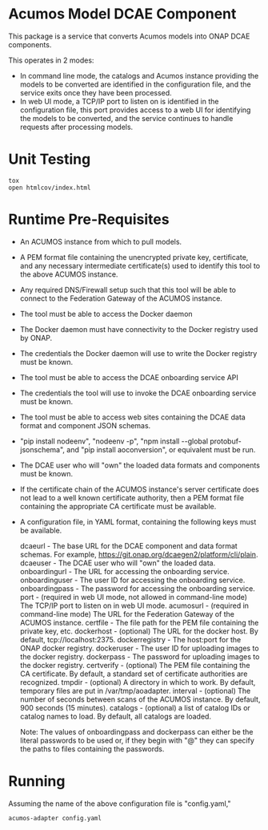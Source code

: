 # Acumos Model DCAE Component

This package is a service that converts Acumos models into ONAP DCAE components.

This operates in 2 modes:

- In command line mode, the catalogs and Acumos instance providing the models
  to be converted are identified in the configuration file, and the service
  exits once they have been processed.
- In web UI mode, a TCP/IP port to listen on is identified in the
  configuration file, this port provides access to a web UI for identifying
  the models to be converted, and the service continues to handle requests
  after processing models.

# Unit Testing

    tox
    open htmlcov/index.html

# Runtime Pre-Requisites

- An ACUMOS instance from which to pull models.
- A PEM format file containing the unencrypted private key, certificate, and
  any necessary intermediate certificate(s) used to identify this tool to
  the above ACUMOS instance.
- Any required DNS/Firewall setup such that this tool will be able to connect
  to the Federation Gateway of the ACUMOS instance.
- The tool must be able to access the Docker daemon
- The Docker daemon must have connectivity to the Docker registry used by ONAP.
- The credentials the Docker daemon will use to write the Docker registry must
  be known.
- The tool must be able to access the DCAE onboarding service API
- The credentials the tool will use to invoke the DCAE onboarding service must
  be known.
- The tool must be able to access web sites containing the DCAE data format and
  component JSON schemas.
- "pip install nodeenv", "nodeenv -p", "npm install --global protobuf-jsonschema",
  and "pip install aoconversion", or equivalent must be run.
- The DCAE user who will "own" the loaded data formats and components must be
  known.
- If the certificate chain of the ACUMOS instance's server certificate does not
  lead to a well known certificate authority, then a PEM format file containing
  the appropriate CA certificate must be available.
- A configuration file, in YAML format, containing the following keys must be
  available.

  dcaeurl - The base URL for the DCAE component and data format schemas.  For
    example, https://git.onap.org/dcaegen2/platform/cli/plain.
  dcaeuser - The DCAE user who will "own" the loaded data.
  onboardingurl - The URL for accessing the onboarding service.
  onboardinguser - The user ID for accessing the onboarding service.
  onboardingpass - The password for accessing the onboarding service.
  port - (required in web UI mode, not allowed in command-line mode) The TCP/IP
    port to listen on in web UI mode.
  acumosurl - (required in command-line mode) The URL for the Federation
    Gateway of the ACUMOS instance.
  certfile - The file path for the PEM file containing the private key, etc.
  dockerhost - (optional) The URL for the docker host.  By default,
    tcp://localhost:2375.
  dockerregistry - The host:port for the ONAP docker registry.
  dockeruser - The user ID for uploading images to the docker registry.
  dockerpass - The password for uploading images to the docker registry.
  certverify - (optional) The PEM file containing the CA certificate.  By
    default, a standard set of certificate authorities are recognized.
  tmpdir - (optional) A directory in which to work.  By default,
    temporary files are put in /var/tmp/aoadapter.
  interval - (optional) The number of seconds between scans of the ACUMOS
    instance.  By default, 900 seconds (15 minutes).
  catalogs - (optional) a list of catalog IDs or catalog names to load.  By
    default, all catalogs are loaded.

  Note: The values of onboardingpass and dockerpass can either be the literal
  passwords to be used or, if they begin with "@" they can specify the paths
  to files containing the passwords.

# Running

Assuming the name of the above configuration file is "config.yaml,"

    acumos-adapter config.yaml
